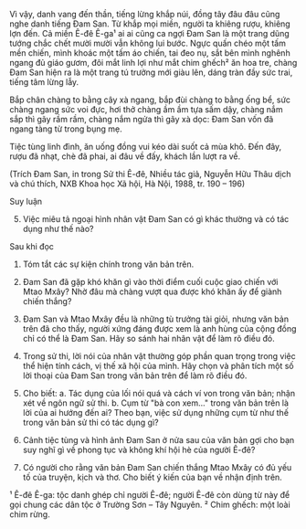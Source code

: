 Vì vậy, danh vang đến thần, tiếng lừng khắp núi, đồng tây đâu đâu cũng nghe danh tiếng Đam San. Từ khắp mọi miền, người ta khiêng rượu, khiêng lợn đến. Cả miền Ê-đê Ê-ga¹ ai ai cũng ca ngợi Đam San là một trang dũng tướng chắc chết mười mười vẫn không lui bước. Ngực quấn chéo một tấm mền chiến, mình khoác một tấm áo chiến, tai đeo nụ, sắt bên mình nghênh ngang đủ giáo gươm, đôi mắt linh lợi như mắt chim ghếch² ăn hoa tre, chàng Đam San hiện ra là một trang tú trưởng mới giàu lên, dáng tràn đầy sức trai, tiếng tâm lừng lẫy.

Bắp chân chàng to bằng cây xà ngang, bắp đùi chàng to bằng ống bể, sức chàng ngang sức voi đực, hơi thở chàng ầm ầm tựa sấm dậy, chàng nắm sắp thì gãy rầm rầm, chàng nắm ngửa thì gãy xà dọc: Đam San vốn đã ngang tàng từ trong bụng mẹ.

Tiệc tùng linh đình, ăn uống đồng vui kéo dài suốt cả mùa khô. Đến đây, rượu đã nhạt, chè đã phai, ai đâu về đấy, khách lần lượt ra về.

(Trích Đam San, in trong Sử thi Ê-đê, Nhiều tác giả, Nguyễn Hữu Thâu dịch và chú thích, NXB Khoa học Xã hội, Hà Nội, 1988, tr. 190 – 196)

Suy luận

5. Việc miêu tả ngoại hình nhân vật Đam San có gì khác thường và có tác dụng như thế nào?

Sau khi đọc

1. Tóm tắt các sự kiện chính trong văn bản trên.

2. Đam San đã gặp khó khăn gì vào thời điểm cuối cuộc giao chiến với Mtao Mxây? Nhờ đâu mà chàng vượt qua được khó khăn ấy để giành chiến thắng?

3. Đam San và Mtao Mxây đều là những tù trưởng tài giỏi, nhưng văn bản trên đã cho thấy, người xứng đáng được xem là anh hùng của cộng đồng chỉ có thể là Đam San. Hãy so sánh hai nhân vật để làm rõ điều đó.

4. Trong sử thi, lời nói của nhân vật thường góp phần quan trọng trong việc thể hiện tính cách, vị thế xã hội của mình. Hãy chọn và phân tích một số lời thoại của Đam San trong văn bản trên để làm rõ điều đó.

5. Cho biết:
   a. Tác dụng của lối nói quá và cách ví von trong văn bản; nhận xét về ngôn ngữ sử thi.
   b. Cụm từ "bà con xem..." trong văn bản trên là lời của ai hướng đến ai? Theo bạn, việc sử dụng những cụm từ như thế trong văn bản sử thi có tác dụng gì?

6. Cảnh tiệc tùng và hình ảnh Đam San ở nửa sau của văn bản gợi cho bạn suy nghĩ gì về phong tục và không khí hội hè của người Ê-đê?

7. Có người cho rằng văn bản Đam San chiến thắng Mtao Mxây có đủ yếu tố của truyện, kịch và thơ. Cho biết ý kiến của bạn về nhận định trên.

¹ Ê-đê Ê-ga: tộc danh ghép chỉ người Ê-đê; người Ê-đê còn dùng từ này để gọi chung các dân tộc ở Trường Sơn – Tây Nguyên.
² Chim ghếch: một loài chim rừng.